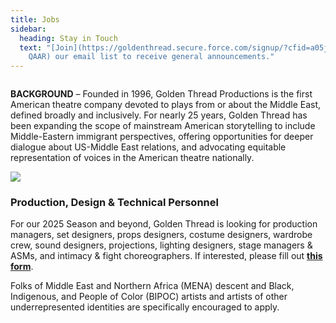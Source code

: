 ```yaml
---
title: Jobs
sidebar:
  heading: Stay in Touch
  text: "[Join](https://goldenthread.secure.force.com/signup/?cfid=a05j000000Lsdh\
    QAAR) our email list to receive general announcements."
---
```

![]()

**BACKGROUND** – Founded in 1996, Golden Thread Productions is the first American theatre company devoted to plays from or about the Middle East, defined broadly and inclusively. For nearly 25 years, Golden Thread has been expanding the scope of mainstream American storytelling to include Middle-Eastern immigrant perspectives, offering opportunities for deeper dialogue about US-Middle East relations, and advocating equitable representation of voices in the American theatre nationally.

![](https://ucarecdn.com/72f7c7b2-edd5-49af-811e-566b042b14ce/)

### **Production, Design & Technical Personnel**

For our 2025 Season and beyond, Golden Thread is looking for production managers, set designers, props designers, costume designers, wardrobe crew, sound designers, projections, lighting designers, stage managers & ASMs, and intimacy & fight choreographers. If interested, please fill out **[this form](https://forms.gle/UUuGTdZ6XShZXHme9)**.

Folks of Middle East and Northern Africa (MENA) descent and Black, Indigenous, and People of Color (BIPOC) artists and artists of other underrepresented identities are specifically encouraged to apply.